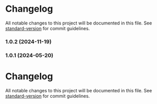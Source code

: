 # Changelog

All notable changes to this project will be documented in this file. See [standard-version](https://github.com/conventional-changelog/standard-version) for commit guidelines.

### 1.0.2 (2024-11-19)

### 1.0.1 (2024-05-20)

# Changelog

All notable changes to this project will be documented in this file. See [standard-version](https://github.com/conventional-changelog/standard-version) for commit guidelines.

